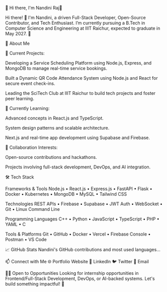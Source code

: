 🌟 Hi there, I'm Nandini Raj👋

Hi there! 👋 I'm Nandini, a driven Full-Stack Developer, Open-Source Contributor, and Tech Enthusiast. I’m currently pursuing a B.Tech in Computer Science and Engineering at IIIT Raichur, expected to graduate in May 2027. 🚀

🌟 About Me

🔭 Current Projects:

Developing a Service Scheduling Platform using Node.js, Express, and MongoDB to manage real-time service bookings.

Built a Dynamic QR Code Attendance System using Node.js and React for secure event check-ins.

Leading the SciTech Club at IIIT Raichur to build tech projects and foster peer learning.

🌱 Currently Learning:

Advanced concepts in React.js and TypeScript.

System design patterns and scalable architecture.

Next.js and real-time app development using Supabase and Firebase.

🤝 Collaboration Interests:

Open-source contributions and hackathons.

Projects involving full-stack development, DevOps, and AI integration.

🛠️ Tech Stack

Frameworks & Tools
Node.js • React.js • Express.js • FastAPI • Flask • Docker • Kubernetes • MongoDB • MySQL • Tailwind CSS

Technologies
REST APIs • Firebase • Supabase • JWT Auth • WebSocket • Git • Linux Command Line

Programming Languages
C++ • Python • JavaScript • TypeScript • PHP • YAML • C

Tools & Platforms
Git • GitHub • Docker • Vercel • Firebase Console • Postman • VS Code

📈 GitHub Stats
Nandini's GitHub contributions and most used languages...

📫 Connect with Me
🌐 Portfolio Website
💼 LinkedIn
🐦 Twitter
📧 Email

👩‍💻 Open to Opportunities
Looking for internship opportunities in Frontend/Full-Stack Development, DevOps, or AI-backed systems. Let's build something impactful! 🚀
